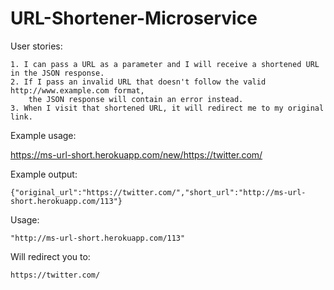 # URL-Shortener-Microservice

User stories:

    1. I can pass a URL as a parameter and I will receive a shortened URL in the JSON response.
    2. If I pass an invalid URL that doesn't follow the valid http://www.example.com format, 
        the JSON response will contain an error instead.
    3. When I visit that shortened URL, it will redirect me to my original link.

Example usage:

   https://ms-url-short.herokuapp.com/new/https://twitter.com/ 
   
Example output:

    {"original_url":"https://twitter.com/","short_url":"http://ms-url-short.herokuapp.com/113"}
    
Usage:

    "http://ms-url-short.herokuapp.com/113"
    
Will redirect you to:

    https://twitter.com/
